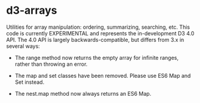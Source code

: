 # d3-arrays

Utilities for array manipulation: ordering, summarizing, searching, etc. This code is currently EXPERIMENTAL and represents the in-development D3 4.0 API. The 4.0 API is largely backwards-compatible, but differs from 3.x in several ways:

* The range method now returns the empty array for infinite ranges, rather than throwing an error.

* The map and set classes have been removed. Please use ES6 Map and Set instead.

* The nest.map method now always returns an ES6 Map.
